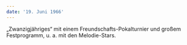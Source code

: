 ```yaml
---
date: '19. Juni 1966'
---
```


„Zwanzigjähriges“ mit einem Freundschafts-Pokalturnier und großem Festprogramm, u. a. mit den Melodie-Stars.
